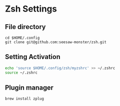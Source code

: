 # Zsh Settings
## File directory
```
cd $HOME/.config
git clone git@github.com:seesaw-monster/zsh.git
```
## Setting Activation
```bash
echo 'source $HOME/.config/zsh/myzshrc' >> ~/.zshrc
source ~/.zshrc
```

## Plugin manager
```bash:install
brew install zplug
```
